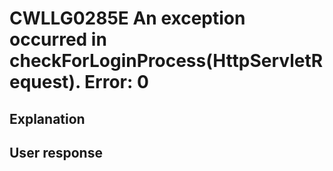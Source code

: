 # CWLLG0285E An exception occurred in checkForLoginProcess(HttpServletRequest).  Error: 0

## Explanation

## User response